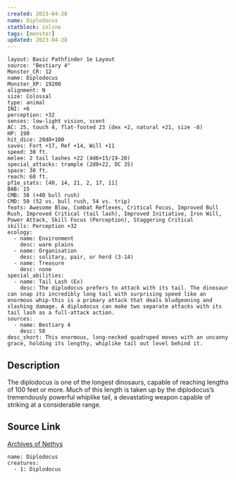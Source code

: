 ```yaml
---
created: 2023-04-28
name: Diplodocus
statblock: inline
tags: [monster]
updated: 2023-04-28
---
```

```statblock
layout: Basic Pathfinder 1e Layout
source: "Bestiary 4"
Monster_CR: 12
name: Diplodocus
Monster_XP: 19200
alignment: N
size: Colossal
type: animal
INI: +6
perception: +32
senses: low-light vision, scent
AC: 25, touch 4, flat-footed 23 (dex +2, natural +21, size -8)
HP: 190
hit_dice: 20d8+100
saves: Fort +17, Ref +14, Will +11
speed: 30 ft.
melee: 2 tail lashes +22 (4d6+15/19-20)
special_attacks: trample (2d8+22, DC 35)
space: 30 ft.
reach: 60 ft.
pf1e_stats: [40, 14, 21, 2, 17, 11]
BAB: 15
CMB: 38 (+40 bull rush)
CMD: 50 (52 vs. bull rush, 54 vs. trip)
feats: Awesome Blow, Combat Reflexes, Critical Focus, Improved Bull Rush, Improved Critical (tail lash), Improved Initiative, Iron Will, Power Attack, Skill Focus (Perception), Staggering Critical
skills: Perception +32
ecology:
  - name: Environment
    desc: warm plains
  - name: Organisation
    desc: solitary, pair, or herd (3-14)
  - name: Treasure
    desc: none
special_abilities:
  - name: Tail Lash (Ex)
    desc: The diplodocus prefers to attack with its tail. The dinosaur can snap its incredibly long tail with surprising speed like an enormous whip-this is a primary attack that deals bludgeoning and slashing damage. A diplodocus can make two separate attacks with its tail lash as a full-attack action.
sources:
  - name: Bestiary 4
    desc: 58
desc_short: This enormous, long-necked quadruped moves with an uncanny grace, holding its lengthy, whiplike tail out level behind it.
```
## Description
The diplodocus is one of the longest dinosaurs, capable of reaching lengths of 100 feet or more. Much of this length is taken up by the diplodocus’s tremendously powerful whiplike tail, a devastating weapon capable of striking at a considerable range.
## Source Link
[Archives of Nethys](https://aonprd.com/MonsterDisplay.aspx?ItemName=Diplodocus)
```encounter-table
name: Diplodocus
creatures:
  - 1: Diplodocus
```
